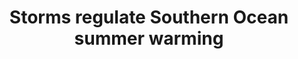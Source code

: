 ---
title: "Storms regulate Southern Ocean summer warming"
citation: "**du Plessis, M.D.**, Nicholson, S.A., Giddy, I.S., Monteiro, P.M., Prend, C.J., Swart. S. 2025. Southern Ocean summer warming regulated by storm-driven mixing. *Nature Geoscience.* Accepted."
category: manuscripts
---